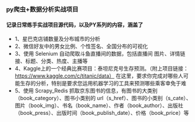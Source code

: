 ### py爬虫+数据分析实战项目
#### 记录日常练手实战项目源代码，以及PY系列的内容，涵盖了
- 1、星巴克店铺数量及分布城市的分析
- 2、微信好友中的男女比例、个性签名、全国分布的可视化
- 3、使用 Selenium 自动爬取斗鱼直播间的数据，包括直播间 图片、详情链接、标题、分类、热度、主播等
- 4、Kaggle上的一个经典比赛项目：泰坦尼克号生存预测。（附上项目链接：https://www.kaggle.com/c/titanic/data） 在这里，要求你完成对哪些人可能生存的分析，特别是要求您运用机器学习的工具来预测哪些乘客幸免于难
- 5、使用 Scrapy_Redis 抓取京东图书的信息，有图书的大类别（book_category）、图书小类别的 url（s_href）、图书的小类别（s_cate）、图片（book_img）、书名（book_name）、作者（book_author）、出版社（book_press）、出版时间（book_publish_date）、价格（book_price）等
